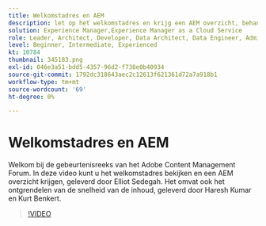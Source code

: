 ```yaml
---
title: Welkomstadres en AEM
description: let op het welkomstadres en krijg een AEM overzicht, behandelt het ontsluiten van de kracht van inhoudssnelheid;
solution: Experience Manager,Experience Manager as a Cloud Service
role: Leader, Architect, Developer, Data Architect, Data Engineer, Admin, User
level: Beginner, Intermediate, Experienced
kt: 10784
thumbnail: 345183.png
exl-id: 046e3a51-bdd5-4357-96d2-f738e0b40934
source-git-commit: 1792dc318643aec2c12613f621361d72a7a918b1
workflow-type: tm+mt
source-wordcount: '69'
ht-degree: 0%

---
```


# Welkomstadres en AEM

Welkom bij de gebeurtenisreeks van het Adobe Content Management Forum. In deze video kunt u het welkomstadres bekijken en een AEM overzicht krijgen, geleverd door Elliot Sedegah. Het omvat ook het ontgrendelen van de snelheid van de inhoud, geleverd door Haresh Kumar en Kurt Benkert.

>[!VIDEO](https://video.tv.adobe.com/v/345183/?quality=12&learn=on)
